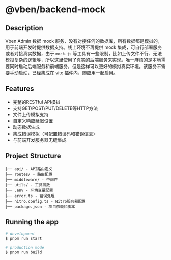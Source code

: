 # @vben/backend-mock

## Description

Vben Admin 数据 mock 服务，没有对接任何的数据库，所有数据都是模拟的，用于前端开发时提供数据支持。线上环境不再提供 mock 集成，可自行部署服务或者对接真实数据，由于 `mock.js` 等工具有一些限制，比如上传文件不行、无法模拟复杂的逻辑等，所以这里使用了真实的后端服务来实现。唯一麻烦的是本地需要同时启动后端服务和前端服务，但是这样可以更好的模拟真实环境。该服务不需要手动启动，已经集成在 vite 插件内，随应用一起启用。

## Features

- 完整的RESTful API模拟
- 支持GET/POST/PUT/DELETE等HTTP方法
- 文件上传模拟支持
- 自定义响应延迟设置
- 动态数据生成
- 集成错误模拟（可配置错误码和错误信息）
- 与前端开发服务器无缝集成

## Project Structure

```
├── api/ - API路由定义
├── routes/ - 路由配置
├── middleware/ - 中间件
├── utils/ - 工具函数
├── .env - 环境变量配置
├── error.ts - 错误处理
├── nitro.config.ts - Nitro服务器配置
├── package.json - 项目依赖和脚本
```

## Running the app

```bash
# development
$ pnpm run start

# production mode
$ pnpm run build
```
